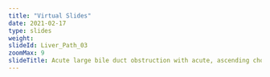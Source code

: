 ```yaml
---
title: "Virtual Slides"
date: 2021-02-17
type: slides
weight:
slideId: Liver_Path_03
zoomMax: 9
slideTitle: Acute large bile duct obstruction with acute, ascending cholangitis
---
```

